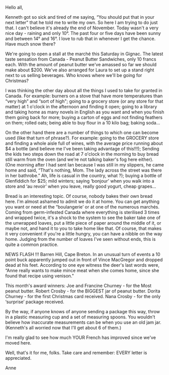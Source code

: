 Hello all,

Kenneth got so sick and tired of me saying, “You should put that in your next letter" that he
told me to write my own. So here I am trying to do just that. I can't believe it's already the end of
November. Today wasn't a very nice day - raining and only 10°. The past four or five days have
been sunny and between 14° and 16°. I love to rub that in whenever I get the chance. Have much
snow there?

We're going to open a stall at the marché this Saturday in Gignac. The latest taste sensation
from Canada - Peanut Butter Sandwiches, only 10 francs each. With the amount of peanut butter
we've amassed so far we should make about $200. We've also arranged for Laura to set up a stand
right next to us selling beverages. Who knows where we'll be going for Christmas?

I was thinking the other day about all the things I used to take for granted in Canada. For
example: burners on a stove that have more temperatures than “very high” and “sort of high";
going to a grocery store (or any store for that matter) at 1 o'clock in the afternoon and finding it
open; going to a library and taking home as many novels in English as you want and when you finish
them going back for more; buying a carton of eggs and not finding feathers on them; rolled oats;
being able to buy flour in a 10 kilo bag; baking soda...

On the other hand there are a number of things to which one can become used (like that turn
of phrase?). For example: going to the GROCERY store and finding a whole aisle full of wines, with
the average price running about $4 a bottle (and believe me I've been taking advantage of this!!!);
Sending the kids two steps down the road at 7 o'clock in the morning to buy bread still warm from
the oven (and we're not talking baker's fog here either). (One morning after I had sent Ian because
I was still in my slippers, he came home and said, “That's nothing, Mom. The lady across the street
was there in her bathrobe.” Ah, life is casual in the country, what ?); buying a bottle of
Glenfiddich for $25; mild winters; saying ‘bonjour’ when you walk into a store and ‘au revoir’
when you leave, really good yogurt, cheap grapes...

Bread is an interesting topic. Of course, nobody bakes their own bread here. I'm almost
ashamed to admit we do it at home. You can get anything you want or need at the “boulangerie’ or at
one of the numerous marchés. Coming from germ-infested Canada where everything is sterilised 3
times and wrapped twice, it's a shock to the system to see the baker take one of the unwrapped
loaves, put a little piece of paper around the middle of it, or maybe not, and hand it to you to take
home like that. Of course, that makes it very convenient if you're a little hungry, you can have a
nibble on the way home. Judging from the number of loaves I've seen without ends, this is quite a
common practice.

NEWS FLASH !!! Barren Hill, Cape Breton. In an unusual turn of events a 10 point buck
apparently jumped out in front of Vince MacGregor and dropped dead at his feet. According to one
eye witness the deer's last words were, “Anne really wants to make mince meat when she comes
home, since she found that recipe using venison."

This month's award winners: 
Joe and Francine Churney - for the Most peanut butter.
Robert Crosby - for the BIGGEST jar of peanut butter.
Dorita Churney - for the first Christmas card received.
Nana Crosby - for the only ‘surprise’ package received.

By the way, if anyone knows of anyone sending a package this way, throw in a plastic
measuring cup and a set of measuring spoons. You wouldn't believe how inaccurate measurements
can be when you use an old jam jar. (Kenneth's all worried now that I'll get about 6 of them.)

I'm really glad to see how much YOUR French has improved since we've moved here.

Well, that's it for me, folks. Take care and remember: EVERY letter is appreciated.

Anne



